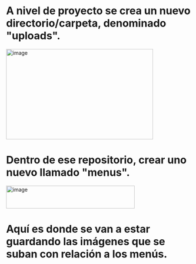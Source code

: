 # A nivel de proyecto se crea un nuevo directorio/carpeta, denominado "uploads".

<img width="399" height="246" alt="image" src="https://github.com/user-attachments/assets/532a46ef-bb02-4a9c-8546-49005d0b89d1" />

# Dentro de ese repositorio, crear uno nuevo llamado "menus".

<img width="349" height="62" alt="image" src="https://github.com/user-attachments/assets/81fd34c5-e7f5-47c6-ab85-045fec8ff3d1" />

# Aquí es donde se van a estar guardando las imágenes que se suban con relación a los menús.

